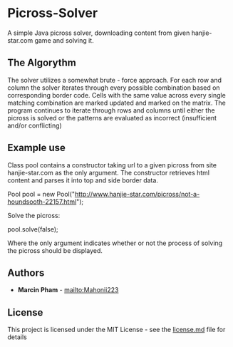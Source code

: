 # Picross-Solver

A simple Java picross solver, downloading content from given hanjie-star.com game and solving it.

## The Algorythm

The solver utilizes a somewhat brute - force approach.
For each row and column the solver iterates through every possible combination based on corresponding border code.
Cells with the same value across every single matching combination are marked updated and marked on the matrix.
The program continues to iterate through rows and columns until either the picross is solved or the patterns are evaluated as incorrect (insufficient and/or conflicting)

## Example use

Class pool contains a constructor taking url to a given picross from site hanjie-star.com as the only argument.
The constructor retrieves html content and parses it into top and side border data.

  Pool pool = new Pool("http://www.hanjie-star.com/picross/not-a-houndsooth-22157.html");
  
Solve the picross:

  pool.solve(false);

Where the only argument indicates whether or not the process of solving the picross should be displayed.


## Authors
* **Marcin Pham** - [mailto:Mahonii223](mailto://marcin.kamo@gmail.com)

## License
This project is licensed under the MIT License - see the [license.md](license.md) file for details
